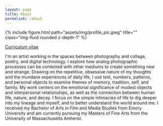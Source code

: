 ```yaml
---
layout: page
title: About
permalink: /about
---
```


<div class="row">
    <div class="col-sm mt-3 mt-md-0">
        {% include figure.html path="assets/img/profile_pic.jpeg" title="" class="img-fluid rounded z-depth-1" %}
    </div>
</div>

<a href="/assets/baker-CV-23.pdf">Curriculum vitae</a>


I'm an artist working in the spaces between photography and collage, poetry, and digital technology. I explore how analog photographic processes can be combined with other mediums to create something new and strange. Drawing on the repetitive, obsessive nature of my thoughts and the mundane experiences of daily life, I use text, numbers, patterns, and personal objects to examine themes of memory, tradition, self, and family. My work centers on the emotional significance of modest objects and interpersonal relationships, as well as the connection between human life, nature, and decay. I focus on the simple intimacies of life to dig deeper into my lineage and myself, and to better understand the world around me. I received my Bachelor of Arts in Film and Media Studies from Emory University and am currently pursuing my Masters of Fine Arts from the University of Massachusetts Amherst.

